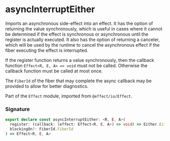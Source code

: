 # asyncInterruptEither

Imports an asynchronous side-effect into an effect. It has the option of
returning the value synchronously, which is useful in cases where it cannot
be determined if the effect is synchronous or asynchronous until the register
is actually executed. It also has the option of returning a canceler,
which will be used by the runtime to cancel the asynchronous effect if the fiber
executing the effect is interrupted.

If the register function returns a value synchronously, then the callback
function `Effect<R, E, A> => void` must not be called. Otherwise the callback
function must be called at most once.

The `FiberId` of the fiber that may complete the async callback may be
provided to allow for better diagnostics.

Part of the `Effect` module, imported from `@effect/io/Effect`.

### Signature

```typescript
export declare const asyncInterruptEither: <R, E, A>(
  register: (callback: (effect: Effect<R, E, A>) => void) => Either.Either<Effect<R, never, void>, Effect<R, E, A>>,
  blockingOn?: FiberId.FiberId
) => Effect<R, E, A>
```
